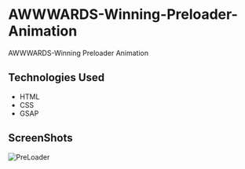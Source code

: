 # AWWWARDS-Winning-Preloader-Animation
AWWWARDS-Winning Preloader Animation

## Technologies Used

- HTML
- CSS
- GSAP


## ScreenShots

![PreLoader](https://github.com/user-attachments/assets/7354f189-99aa-47b5-8d5f-ff5ed7e5bdb5)
